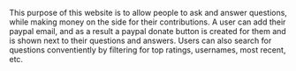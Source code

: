 This purpose of this website is to allow people to ask and answer questions, while making money on the side for their contributions. A user can add their paypal email, and as a result a paypal donate button is created for them and is shown next to their questions and answers. Users can also search for questions conventiently by filtering for top ratings, usernames, most recent, etc. 